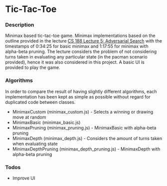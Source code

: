 # Tic-Tac-Toe

### Description
Minimax based tic-tac-toe game. Minimax implementations based on the outline provided in the lecture [CS 188 Lecture 5: Adversarial Search](https://www.youtube.com/watch?v=_3djr6ZXLzQ) with the timestamps of 0:34:25 for basic minimax and 1:17:55 for minimax with alpha-beta pruning. The lecture considers the problem of not considering turns taken in evaluating any particular state (in the pacman scenario provided), hence it was also considered in this project. A basic UI is provided to play the game.

### Algorithms
In order to compare the result of having slightly different algorithms, each implementation has been kept as simple as possible without regard for duplicated code between classes.
- MinimaxCustom (minimax_custom.js) - Selects a winning or drawing move at random
- MinimaxBasic (minimax_basic.js)
- MinimaxPruning (minimax_pruning.js) - MinimaxBasic with alpha-beta pruning
- MinimaxDepth (minimax_depth.js) - Considers the amount of turns taken when evaluating state
- MinimaxDepthPruning (minimax_depth_pruning.js) - MinimaxDepth with alpha-beta pruning

### Todos
- Improve UI